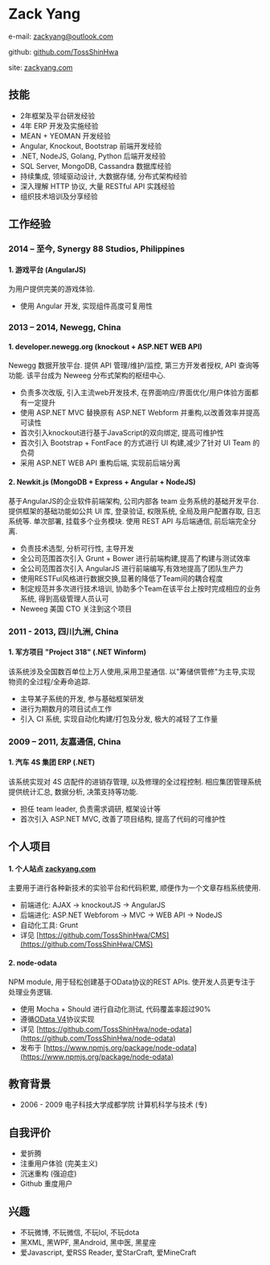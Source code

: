 # Zack Yange-mail: [zackyang@outlook.com](mailto:zackyang@outlook.com)github: [github.com/TossShinHwa](https://github.com/TossShinHwa)site: [zackyang.com](https://zackyang.com)## 技能* 2年框架及平台研发经验* 4年 ERP 开发及实施经验* MEAN + YEOMAN 开发经验* Angular, Knockout, Bootstrap 前端开发经验* .NET, NodeJS, Golang, Python 后端开发经验* SQL Server, MongoDB, Cassandra 数据库经验* 持续集成, 领域驱动设计, 大数据存储, 分布式架构经验* 深入理解 HTTP 协议, 大量 RESTful API 实践经验* 组织技术培训及分享经验## 工作经验### 2014 – 至今, Synergy 88 Studios, Philippines#### 1. 游戏平台 (AngularJS)为用户提供完美的游戏体验.* 使用 Angular 开发, 实现组件高度可复用性### 2013 – 2014, Newegg, China
#### 1. developer.newegg.org (knockout + ASP.NET WEB API)
Newegg 数据开放平台. 提供 API 管理/维护/监控, 第三方开发者授权, API 查询等功能. 该平台成为 Neweeg 分布式架构的枢纽中心.
* 负责多次改版, 引入主流web开发技术, 在界面响应/界面优化/用户体验方面都有一定提升* 使用 ASP.NET MVC 替换原有 ASP.NET Webform 并重构,以改善效率并提高可读性* 首次引入knockout进行基于JavaScript的双向绑定, 提高可维护性* 首次引入 Bootstrap + FontFace 的方式进行 UI 构建,减少了针对 UI Team 的负荷* 采用 ASP.NET WEB API 重构后端, 实现前后端分离
#### 2. Newkit.js (MongoDB + Express + Angular + NodeJS)基于AngularJS的企业软件前端架构, 公司内部各 team 业务系统的基础开发平台. 提供框架的基础功能如公共 UI 库, 登录验证, 权限系统, 全局及用户配置存取, 日志系统等. 单次部署, 挂载多个业务模块. 使用 REST API 与后端通信, 前后端完全分离.* 负责技术选型, 分析可行性, 主导开发* 全公司范围首次引入 Grunt + Bower 进行前端构建,提高了构建与测试效率* 全公司范围首次引入 AngularJS 进行前端编写,有效地提高了团队生产力* 使用RESTFul风格进行数据交换,显著的降低了Team间的耦合程度* 制定规范并多次进行技术培训, 协助多个Team在该平台上按时完成相应的业务系统, 得到高级管理人员认可* Neweeg 美国 CTO 关注到这个项目
### 2011 - 2013, 四川九洲, China
#### 1. 军方项目 "Project 318" (.NET Winform)
该系统涉及全国数百单位上万人使用,采用卫星通信. 以"筹储供管修"为主导,实现物资的全过程/全寿命追踪.* 主导某子系统的开发, 参与基础框架研发* 进行为期数月的项目试点工作* 引入 CI 系统, 实现自动化构建/打包及分发, 极大的减轻了工作量### 2009 – 2011, 友嘉通信, China
#### 1. 汽车 4S 集团 ERP (.NET)该系统实现对 4S 店配件的进销存管理, 以及修理的全过程控制. 相应集团管理系统提供统计汇总, 数据分析, 决策支持等功能.
* 担任 team leader, 负责需求调研, 框架设计等* 首次引入 ASP.NET MVC, 改善了项目结构, 提高了代码的可维护性## 个人项目
#### 1. 个人站点 [zackyang.com](http://zackyang.com)
主要用于进行各种新技术的实验平台和代码积累, 顺便作为一个文章存档系统使用.
* 前端进化: AJAX -> knockoutJS -> AngularJS
* 后端进化: ASP.NET Webforom -> MVC -> WEB API -> NodeJS
* 自动化工具: Grunt* 详见 [https://github.com/TossShinHwa/CMS](https://github.com/TossShinHwa/CMS)
#### 2. node-odata NPM module, 用于轻松创建基于OData协议的REST APIs. 使开发人员更专注于处理业务逻辑.* 使用 Mocha + Should 进行自动化测试, 代码覆盖率超过90%
* 遵循[OData V4](http://docs.oasis-open.org/odata/odata/v4.0/os/part1-protocol/odata-v4.0-os-part1-protocol.html)协议实现* 详见 [https://github.com/TossShinHwa/node-odata](https://github.com/TossShinHwa/node-odata)
* 发布于 [https://www.npmjs.org/package/node-odata](https://www.npmjs.org/package/node-odata)## 教育背景* 2006 - 2009 电子科技大学成都学院 计算机科学与技术 (专)## 自我评价* 爱折腾
* 注重用户体验 (完美主义)* 沉迷重构 (强迫症)* Github 重度用户
## 兴趣

* 不玩微博, 不玩微信, 不玩lol, 不玩dota* 黑XML, 黑WPF, 黑Android, 黑中医, 黑星座* 爱Javascript, 爱RSS Reader, 爱StarCraft, 爱MineCraft